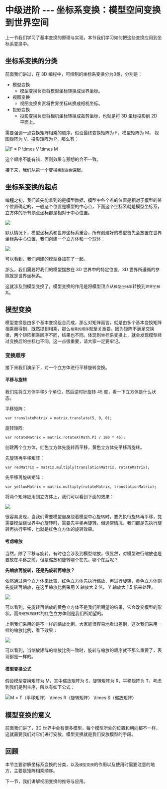 # 中级进阶 --- 坐标系变换：模型空间变换到世界空间

上一节我们学习了基本变换的原理与实现，本节我们学习如何把这些变换应用到坐标系变换中。

## 坐标系变换的分类

前面我们讲过，在 3D 编程中，可控制的坐标系变换分为3类，分别是：

*   模型变换
    *   模型变换负责将模型坐标转换成世界坐标。
*   视图变换
    *   视图变换负责将世界坐标转换成相机坐标。
*   投影变换
    *   投影变换负责将相机坐标转换成裁剪坐标，也就是将 3D 坐标投影到 2D 平面上。

需要强调一点变换矩阵相乘的顺序，假设最终变换矩阵为 F，模型矩阵为 M， 视图矩阵为 V，投影矩阵为 P，那么有：

![F = P \times V \times M](https://juejin.im/equation?tex=F%20%3D%20P%20%5Ctimes%20V%20%5Ctimes%20M)

这个顺序不能有错，否则效果与预想的会不一致。

接下来，我们从第一个变换`模型变换`讲起。

## 坐标系变换的起点

编程之初，我们首先能拿到的是模型数据，模型中各个点的位置是相对于模型的某个位置确定的，一般这个位置是模型的中心点，下面这个坐标系就是模型坐标系，立方体的所有顶点坐标都是相对于中心位置。

![](https://user-gold-cdn.xitu.io/2018/11/1/166cd2eb7d531b0b?w=820&h=886&f=jpeg&s=212374)

默认情况下，模型坐标系和世界坐标系重合，所有创建好的模型首先会放置在世界坐标系中心位置，我们创建一个立方体和一个球体：

![](https://user-gold-cdn.xitu.io/2018/11/1/166cd5693a608e92?w=360&h=240&f=gif&s=277396)

可以看到，我们创建的模型叠加在了一起。

那么，我们需要将我们的模型摆放在 3D 世界中的特定位置，3D 世界所遵循的参照就是世界坐标系。

这就涉及到模型变换了，模型变换的作用是将模型顶点从`模型坐标系`转换到`世界坐标系`。

## 模型变换

模型变换是由多个基本变换组合而成，那么对矩阵而言，就是由多个基本变换矩阵相乘而得到，既然提到相乘，那么`相乘的顺序`就至关重要，因为矩阵不满足交换律，两个矩阵相乘顺序不同，结果也不同。体现到坐标系变换上，就会发现模型经过变换后的坐标也不同，这一点很重要，请大家一定要牢记。

### 变换顺序

接下来我们演示下，对一个立方体进行平移旋转变换。

#### 平移与旋转

我们先将立方体平移5 个单位，然后逆时针旋转 45 度，看一下立方体是什么状态。

平移矩阵：

```
var translateMatrix = matrix.translate(5, 0, 0);

```

旋转矩阵:

```
var rotateMatrix = matrix.rotateX(Math.PI / 180 * 45);

```

创建两个立方体，红色立方体先旋转再平移，黄色立方体先平移再旋转。

先旋转再平移矩阵：

```
var redMatrix = matrix.multiply(translationMatrix, rotateMatrix);

```

先平移再旋转矩阵：

```
var yellowMatrix = matrix.multiply(rotateMatrix, translationMatrix);

```

将两个矩阵应用到立方体上，我们可以看到下面的效果：

![](https://user-gold-cdn.xitu.io/2018/11/1/166ce31a5fe2ff25?w=360&h=240&f=gif&s=61054)

很容易发现，当我们需要模型自身绕着模型中心旋转时，要先执行旋转再平移，党需要模型绕世界中心旋转时，需要先平移再旋转。但通常情况，我们都是先执行旋转再执行平移，也就是红色立方体的旋转效果。

#### 考虑缩放

当然，除了平移与旋转，有时也会涉及到模型缩放，很显然，对模型进行缩放也是要放在平移之前，但是缩放和旋转哪个在先，哪个在后呢？

**先缩放再旋转，还是先旋转再缩放？**

依然通过两个立方体来比较，红色立方体先执行缩放，再进行旋转，黄色立方体则先旋转再缩放，在这里缩放比例采用 X 轴放大 2 倍， Y 轴放大 1.5 倍来处理。

![](https://user-gold-cdn.xitu.io/2018/11/1/166ce9597ae0d78e?w=360&h=240&f=gif&s=79364)

可以看到，先旋转再缩放的黄色立方体不是我们所期望的结果，它会改变模型的形状。而`先缩放再旋转`的红色立方体则是我们所期望的。

上例我们采用的是不一样的缩放比例，大家能很容易地看出差别，这次我们采用一样的缩放比例，看下效果：

![](https://user-gold-cdn.xitu.io/2018/11/1/166cea140d8adf1c?w=360&h=240&f=gif&s=89735)

可以看到，当缩放矩阵的缩放比例一致时，旋转与缩放的顺序就不那么重要了，表现都是一样的。

#### 模型变换公式

假设模型变换矩阵为 M，其中缩放矩阵为 S，旋转矩阵为 R，平移矩阵为 T，考虑到我们是列主序，所以有如下公式：

![M = T（平移矩阵） \times R（旋转矩阵） \times S（缩放矩阵）](https://juejin.im/equation?tex=M%20%3D%20T%EF%BC%88%E5%B9%B3%E7%A7%BB%E7%9F%A9%E9%98%B5%EF%BC%89%20%5Ctimes%20R%EF%BC%88%E6%97%8B%E8%BD%AC%E7%9F%A9%E9%98%B5%EF%BC%89%20%5Ctimes%20S%EF%BC%88%E7%BC%A9%E6%94%BE%E7%9F%A9%E9%98%B5%EF%BC%89)

## 模型变换的意义

前面我们讲了，3D 世界中会有很多模型，每个模型所处的位置和朝向都不一样，这就需要我们对它们进行安放，模型变换就是我们安放模型的手段。

## 回顾

本节主要讲解坐标系变换的分类，以及`模型变换`的作用以及使用时需要注意的地方，主要是矩阵相乘顺序。

下一节，我们讲解视图变换的推导与应用。